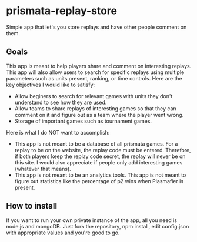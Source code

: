 # prismata-replay-store
Simple app that let's you store replays and have other people comment on them.

## Goals
This app is meant to help players share and comment on interesting replays. This app will also allow users to search for specific replays using multiple parameters such as units present, ranking, or time controls. Here are the key objectives I would like to satisfy:
* Allow beginers to search for relevant games with units they don't understand to see how they are used.
* Allow teams to share replays of interesting games so that they can comment on it and figure out as a team where the player went wrong.
* Storage of important games such as tournament games.

Here is what I do NOT want to accomplish:
* This app is not meant to be a database of all prismata games. For a replay to be on the website, the replay code must be entered. Therefore, if both players keep the replay code secret, the replay will never be on this site. I would also appreciate if people only add interesting games (whatever that means).
* This app is not meant to be an analytics tools. This app is not meant to figure out statistics like the percentage of p2 wins when Plasmafier is present.

## How to install
If you want to run your own private instance of the app, all you need is node.js and mongoDB.
Just fork the repository, npm install, edit config.json with appropriate values and you're good to go.
